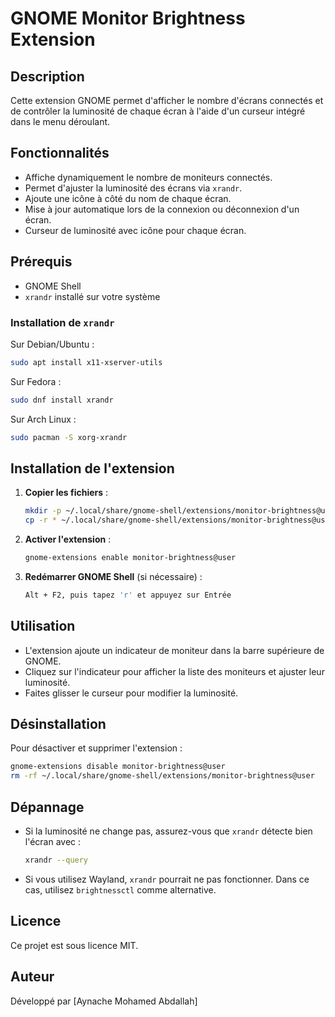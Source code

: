 # GNOME Monitor Brightness Extension

## Description
Cette extension GNOME permet d'afficher le nombre d'écrans connectés et de contrôler la luminosité de chaque écran à l'aide d'un curseur intégré dans le menu déroulant.

## Fonctionnalités
- Affiche dynamiquement le nombre de moniteurs connectés.
- Permet d'ajuster la luminosité des écrans via `xrandr`.
- Ajoute une icône à côté du nom de chaque écran.
- Mise à jour automatique lors de la connexion ou déconnexion d'un écran.
- Curseur de luminosité avec icône pour chaque écran.

## Prérequis
- GNOME Shell
- `xrandr` installé sur votre système

### Installation de `xrandr`
Sur Debian/Ubuntu :
```bash
sudo apt install x11-xserver-utils
```
Sur Fedora :
```bash
sudo dnf install xrandr
```
Sur Arch Linux :
```bash
sudo pacman -S xorg-xrandr
```

## Installation de l'extension
1. **Copier les fichiers** :
   ```bash
   mkdir -p ~/.local/share/gnome-shell/extensions/monitor-brightness@user
   cp -r * ~/.local/share/gnome-shell/extensions/monitor-brightness@user
   ```

2. **Activer l'extension** :
   ```bash
   gnome-extensions enable monitor-brightness@user
   ```

3. **Redémarrer GNOME Shell** (si nécessaire) :
   ```bash
   Alt + F2, puis tapez 'r' et appuyez sur Entrée
   ```

## Utilisation
- L'extension ajoute un indicateur de moniteur dans la barre supérieure de GNOME.
- Cliquez sur l'indicateur pour afficher la liste des moniteurs et ajuster leur luminosité.
- Faites glisser le curseur pour modifier la luminosité.

## Désinstallation
Pour désactiver et supprimer l'extension :
```bash
gnome-extensions disable monitor-brightness@user
rm -rf ~/.local/share/gnome-shell/extensions/monitor-brightness@user
```

## Dépannage
- Si la luminosité ne change pas, assurez-vous que `xrandr` détecte bien l'écran avec :
  ```bash
  xrandr --query
  ```
- Si vous utilisez Wayland, `xrandr` pourrait ne pas fonctionner. Dans ce cas, utilisez `brightnessctl` comme alternative.

## Licence
Ce projet est sous licence MIT.

## Auteur
Développé par [Aynache Mohamed Abdallah]

